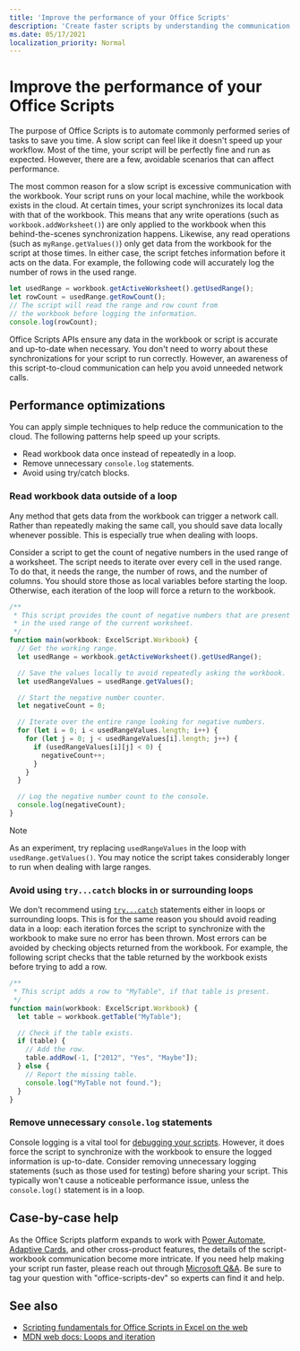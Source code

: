 ```yaml
---
title: 'Improve the performance of your Office Scripts'
description: 'Create faster scripts by understanding the communication between the Excel workbook and your script.'
ms.date: 05/17/2021
localization_priority: Normal
---
```


# Improve the performance of your Office Scripts

The purpose of Office Scripts is to automate commonly performed series of tasks to save you time. A slow script can feel like it doesn't speed up your workflow. Most of the time, your script will be perfectly fine and run as expected. However, there are a few, avoidable scenarios that can affect performance.

The most common reason for a slow script is excessive communication with the workbook. Your script runs on your local machine, while the workbook exists in the cloud. At certain times, your script synchronizes its local data with that of the workbook. This means that any write operations (such as `workbook.addWorksheet()`) are only applied to the workbook when this behind-the-scenes synchronization happens. Likewise, any read operations (such as `myRange.getValues()`) only get data from the workbook for the script at those times. In either case, the script fetches information before it acts on the data. For example, the following code will accurately log the number of rows in the used range.

```TypeScript
let usedRange = workbook.getActiveWorksheet().getUsedRange();
let rowCount = usedRange.getRowCount();
// The script will read the range and row count from
// the workbook before logging the information.
console.log(rowCount);
```

Office Scripts APIs ensure any data in the workbook or script is accurate and up-to-date when necessary. You don't need to worry about these synchronizations for your script to run correctly. However, an awareness of this script-to-cloud communication can help you avoid unneeded network calls.

## Performance optimizations

You can apply simple techniques to help reduce the communication to the cloud. The following patterns help speed up your scripts.

- Read workbook data once instead of repeatedly in a loop.
- Remove unnecessary `console.log` statements.
- Avoid using try/catch blocks.

### Read workbook data outside of a loop

Any method that gets data from the workbook can trigger a network call. Rather than repeatedly making the same call, you should save data locally whenever possible. This is especially true when dealing with loops.

Consider a script to get the count of negative numbers in the used range of a worksheet. The script needs to iterate over every cell in the used range. To do that, it needs the range, the number of rows, and the number of columns. You should store those as local variables before starting the loop. Otherwise, each iteration of the loop will force a return to the workbook.

```TypeScript
/**
 * This script provides the count of negative numbers that are present
 * in the used range of the current worksheet.
 */
function main(workbook: ExcelScript.Workbook) {
  // Get the working range.
  let usedRange = workbook.getActiveWorksheet().getUsedRange();

  // Save the values locally to avoid repeatedly asking the workbook.
  let usedRangeValues = usedRange.getValues();

  // Start the negative number counter.
  let negativeCount = 0;

  // Iterate over the entire range looking for negative numbers.
  for (let i = 0; i < usedRangeValues.length; i++) {
    for (let j = 0; j < usedRangeValues[i].length; j++) {
      if (usedRangeValues[i][j] < 0) {
        negativeCount++;
      }
    }
  }

  // Log the negative number count to the console.
  console.log(negativeCount);
}
```

> [!NOTE]
> As an experiment, try replacing `usedRangeValues` in the loop with `usedRange.getValues()`. You may notice the script takes considerably longer to run when dealing with large ranges.

### Avoid using `try...catch` blocks in or surrounding loops

We don't recommend using [`try...catch`](https://developer.mozilla.org/docs/Web/JavaScript/Reference/Statements/try...catch) statements either in loops or surrounding loops. This is for the same reason you should avoid reading data in a loop: each iteration forces the script to synchronize with the workbook to make sure no error has been thrown. Most errors can be avoided by checking objects returned from the workbook. For example, the following script checks that the table returned by the workbook exists before trying to add a row.

```TypeScript
/**
 * This script adds a row to "MyTable", if that table is present.
 */
function main(workbook: ExcelScript.Workbook) {
  let table = workbook.getTable("MyTable");

  // Check if the table exists.
  if (table) {
    // Add the row.
    table.addRow(-1, ["2012", "Yes", "Maybe"]);
  } else {
    // Report the missing table.
    console.log("MyTable not found.");
  }
}
```

### Remove unnecessary `console.log` statements

Console logging is a vital tool for [debugging your scripts](../testing/troubleshooting.md). However, it does force the script to synchronize with the workbook to ensure the logged information is up-to-date. Consider removing unnecessary logging statements (such as those used for testing) before sharing your script. This typically won't cause a noticeable performance issue, unless the `console.log()` statement is in a loop.

## Case-by-case help

As the Office Scripts platform expands to work with [Power Automate](https://flow.microsoft.com/), [Adaptive Cards](/adaptive-cards), and other cross-product features, the details of the script-workbook communication become more intricate. If you need help making your script run faster, please reach out through [Microsoft Q&A](https://docs.microsoft.com/answers/topics/office-scripts-dev.html). Be sure to tag your question with "office-scripts-dev" so experts can find it and help. 

## See also

- [Scripting fundamentals for Office Scripts in Excel on the web](scripting-fundamentals.md)
- [MDN web docs: Loops and iteration](https://developer.mozilla.org/docs/Web/JavaScript/Guide/Loops_and_iteration)
